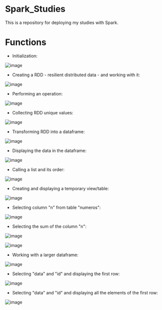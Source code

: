 # Spark_Studies
This is a repository for deploying my studies with Spark. 

# Functions

- Initialization:

![image](https://user-images.githubusercontent.com/81119854/145231033-0f694e78-dc58-4a7f-a615-91e16ce6874e.png)

- Creating a RDD - resilient distributed data - and working with it:

![image](https://user-images.githubusercontent.com/81119854/145231430-97f847c3-1c25-41ba-91de-54562e7eed8f.png)

- Performing an operation:

![image](https://user-images.githubusercontent.com/81119854/145231707-7ff0514e-7b59-44be-bfc7-d784e6da5a4f.png)

- Collecting RDD unique values:

![image](https://user-images.githubusercontent.com/81119854/145231797-e761b44b-7716-4861-a1bd-03ea2f4cc5e8.png)

- Transforming RDD into a dataframe:

![image](https://user-images.githubusercontent.com/81119854/145244036-b19814b3-f006-4da4-9083-d4b9097f310c.png)

- Displaying the data in the dataframe:

![image](https://user-images.githubusercontent.com/81119854/145244195-b58e9ada-d2a5-4633-909d-46309c3adb63.png)

- Calling a list and its order:

![image](https://user-images.githubusercontent.com/81119854/145244519-66b231be-4692-4867-b2c4-4c1e985462fc.png)

- Creating and displaying a temporary view/table:

![image](https://user-images.githubusercontent.com/81119854/145244940-26399203-c457-4363-a2e6-35d3b3a8d83c.png)

- Selecting column "n" from table "numeros":

![image](https://user-images.githubusercontent.com/81119854/145245185-bfd96d02-5822-4148-9be7-73d9c9639fa1.png)

- Selecting the sum of the column "n":

![image](https://user-images.githubusercontent.com/81119854/145245492-c7ac61b1-5855-4838-ae8d-00490accb668.png)

![image](https://user-images.githubusercontent.com/81119854/145245683-a69c4666-ea6a-4046-8efe-b32d3d330148.png)

- Working with a larger dataframe:

![image](https://user-images.githubusercontent.com/81119854/145248992-f676ff6a-3004-41be-8d71-47cfdafb4a13.png)

- Selecting "data" and "id" and displaying the first row:

![image](https://user-images.githubusercontent.com/81119854/145249206-943004ae-5300-45df-b57c-0c1b74b04012.png)

- Selecting "data" and "id" and displaying all the elements of the first row:

![image](https://user-images.githubusercontent.com/81119854/145249339-329515cf-943e-4a6a-b9b5-23cd0c78a758.png)
